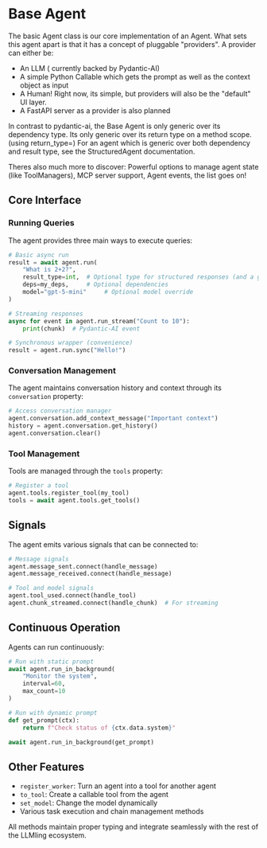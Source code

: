 # Base Agent

The basic Agent class is our core implementation of an Agent.
What sets this agent apart is that it has a concept of pluggable "providers". A provider can either be:

- An LLM ( currently backed by Pydantic-AI)
- A simple Python Callable which gets the prompt as well as the context object as input
- A Human! Right now, its simple, but providers will also be the "default" UI layer.
- A FastAPI server as a provider is also planned

In contrast to pydantic-ai, the Base Agent is only generic over its dependency type. Its only generic over its return type on a method scope. (using return_type=)
For an agent which is generic over both dependency and result type, see the StructuredAgent documentation.

Theres also much more to discover: Powerful options to manage agent state (like ToolManagers), MCP server support, Agent events, the list goes on!

## Core Interface

### Running Queries

The agent provides three main ways to execute queries:

```python
# Basic async run
result = await agent.run(
    "What is 2+2?",
    result_type=int,  # Optional type for structured responses (and a generic type)
    deps=my_deps,     # Optional dependencies
    model="gpt-5-mini"     # Optional model override
)

# Streaming responses
async for event in agent.run_stream("Count to 10"):
    print(chunk)  # Pydantic-AI event

# Synchronous wrapper (convenience)
result = agent.run.sync("Hello!")
```

### Conversation Management

The agent maintains conversation history and context through its `conversation` property:

```python
# Access conversation manager
agent.conversation.add_context_message("Important context")
history = agent.conversation.get_history()
agent.conversation.clear()
```

### Tool Management

Tools are managed through the `tools` property:

```python
# Register a tool
agent.tools.register_tool(my_tool)
tools = await agent.tools.get_tools()
```

## Signals

The agent emits various signals that can be connected to:

```python
# Message signals
agent.message_sent.connect(handle_message)
agent.message_received.connect(handle_message)

# Tool and model signals
agent.tool_used.connect(handle_tool)
agent.chunk_streamed.connect(handle_chunk)  # For streaming
```

## Continuous Operation

Agents can run continuously:

```python
# Run with static prompt
await agent.run_in_background(
    "Monitor the system",
    interval=60,
    max_count=10
)

# Run with dynamic prompt
def get_prompt(ctx):
    return f"Check status of {ctx.data.system}"

await agent.run_in_background(get_prompt)
```

## Other Features

- `register_worker`: Turn an agent into a tool for another agent
- `to_tool`: Create a callable tool from the agent
- `set_model`: Change the model dynamically
- Various task execution and chain management methods

All methods maintain proper typing and integrate seamlessly with the rest of the LLMling ecosystem.
